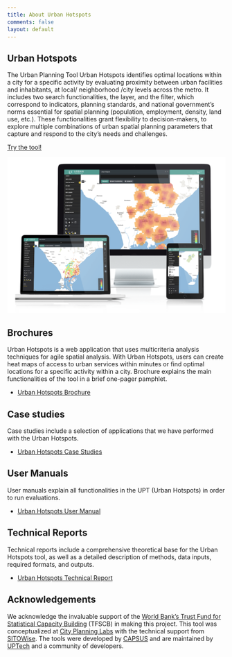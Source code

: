 ```yaml
---
title: About Urban Hotspots
comments: false
layout: default
---
```


## Urban Hotspots
The Urban Planning Tool Urban Hotspots identifies optimal locations within a city for a specific activity by evaluating proximity between urban facilities and inhabitants, at local/ neighborhood /city levels across the metro. It includes two search functionalities, the layer, and the filter, which correspond to indicators, planning standards, and national government’s norms essential for spatial planning (population, employment, density, land use, etc.). These functionalities grant flexibility to decision-makers, to explore multiple combinations of urban spatial planning parameters that capture and respond to the city’s needs and challenges.

[Try the tool!](https://geoportal.up.technology/)

![image](/assets/img/geoportal.png)

## Brochures
Urban Hotspots is a web application that uses multicriteria analysis techniques for agile spatial analysis. With Urban Hotspots, users can create heat maps of access to urban services within minutes or find optimal locations for a specific activity within a city.
Brochure explains the main functionalities of the tool in a brief one-pager pamphlet.

- [Urban Hotspots Brochure](https://drive.google.com/file/d/16OmI1J_4S5WWDMwVxHK1ilZIXkwv8PHu/view?usp=sharing)

## Case studies
Case studies include a selection of applications that we have performed with the Urban Hotspots. 

- [Urban Hotspots Case Studies](https://drive.google.com/file/d/1UgXzJrx_pgKKpBNftKz_19C4rrfF3Qd3/view?usp=sharing)


## User Manuals
User manuals explain all functionalities in the UPT (Urban Hotspots) in order to run evaluations.

- [Urban Hotspots User Manual](https://drive.google.com/file/d/1NoduecJ2_4bW6yeaqxpMBUgwwZThwpLJ/view?usp=sharing)

## Technical Reports
Technical reports include a comprehensive theoretical base for the Urban Hotspots tool, as well as a detailed description of methods, data inputs, required formats, and outputs. 


- [Urban Hotspots Technical Report](https://drive.google.com/file/d/102brW9lKBa_mfZeJhGyeGqfccL2Kvl-h/view?usp=sharing)

## Acknowledgements
We acknowledge the invaluable support of the [World Bank’s Trust Fund for Statistical Capacity Building](https://worldbank.org/) (TFSCB) in making this project. This tool was conceptualized at [City Planning Labs](https://collaboration.worldbank.org/content/sites/collaboration-for-development/en/groups/city-planning-labs.html) with the technical support from [SITOWise](https://www.sitowise.com/en). The tools were developed by [CAPSUS](http://capsus.mx/) and are maintained by [UPTech](http://up.technology/) and a community of developers.
